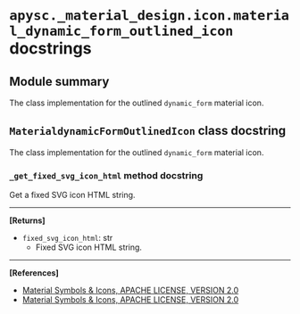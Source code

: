 # `apysc._material_design.icon.material_dynamic_form_outlined_icon` docstrings

## Module summary

The class implementation for the outlined `dynamic_form` material icon.

## `MaterialdynamicFormOutlinedIcon` class docstring

The class implementation for the outlined `dynamic_form` material icon.

### `_get_fixed_svg_icon_html` method docstring

Get a fixed SVG icon HTML string.<hr>

**[Returns]**

- `fixed_svg_icon_html`: str
  - Fixed SVG icon HTML string.

<hr>

**[References]**

- [Material Symbols & Icons, APACHE LICENSE, VERSION 2.0](https://fonts.google.com/icons?icon.size=24&icon.color=%23e8eaed)
- [Material Symbols & Icons, APACHE LICENSE, VERSION 2.0](https://www.apache.org/licenses/LICENSE-2.0.html)